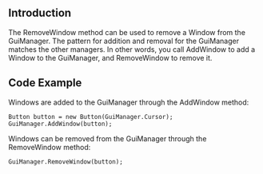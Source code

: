 ## Introduction

The RemoveWindow method can be used to remove a Window from the GuiManager. The pattern for addition and removal for the GuiManager matches the other managers. In other words, you call AddWindow to add a Window to the GuiManager, and RemoveWindow to remove it.

## Code Example

Windows are added to the GuiManager through the AddWindow method:

    Button button = new Button(GuiManager.Cursor);
    GuiManager.AddWindow(button);

Windows can be removed from the GuiManager through the RemoveWindow method:

    GuiManager.RemoveWindow(button);
